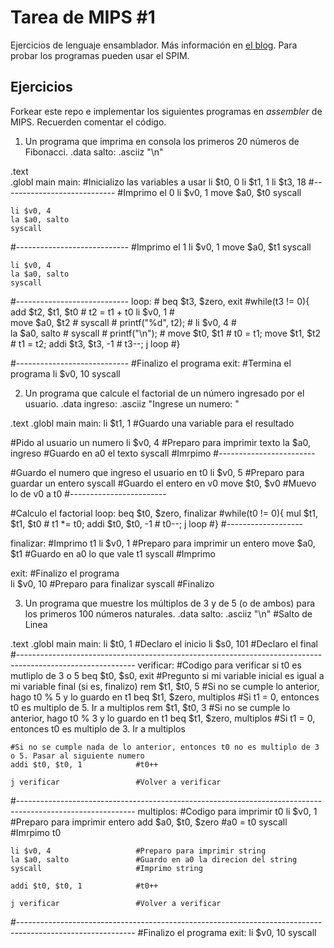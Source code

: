 # Tarea de MIPS \#1

Ejercicios de lenguaje ensamblador. Más información en [el blog](https://la35.net/orga/mips-branchs.html). Para probar los programas pueden usar el SPIM.

## Ejercicios

Forkear este repo e implementar los siguientes programas en _assembler_ de MIPS. Recuerden comentar el código.

1. Un programa que imprima en consola los primeros 20 números de Fibonacci.
.data
	salto: .asciiz "\n"

.text							
.globl main
main:
#Inicializo las variables a usar
	li $t0, 0
	li $t1, 1
	li $t3, 18
#----------------------------
#Imprimo el 0
	li $v0, 1
	move $a0, $t0
	syscall
	
	li $v0, 4
	la $a0, salto
	syscall
#----------------------------
#Imprimo el 1
	li $v0, 1
	move $a0, $t1
	syscall

	li $v0, 4
	la $a0, salto
	syscall
#----------------------------
loop:						#
	beq $t3, $zero, exit	#while(t3 != 0){
	add $t2, $t1, $t0		#	t2 = t1 + t0
	li $v0, 1				#	
	move $a0, $t2			#
	syscall					#	printf("%d", t2);
							#
	li $v0, 4				#	
	la $a0, salto			#
	syscall					#	printf("\n");
							#
	move $t0, $t1			#	t0 = t1;
	move $t1, $t2			#	t1 = t2;
	addi $t3, $t3, -1		#	t3--;
	j loop					#}

#----------------------------
#Finalizo el programa
exit:
	#Termina el programa
	li $v0, 10
	syscall

2. Un programa que calcule el factorial de un número ingresado por el usuario.
.data
ingreso: .asciiz "Ingrese un numero: "

.text
.globl main
main:
	li $t1, 1			#Guardo una variable para el resultado

#Pido al usuario un numero
	li $v0, 4			#Preparo para imprimir texto
	la $a0, ingreso		#Guardo en a0 el texto
	syscall				#Imrpimo
#------------------------

#Guardo el numero que ingreso el usuario en t0
	li $v0, 5			#Preparo para guardar un entero
	syscall				#Guardo el entero en v0
	move $t0, $v0		#Muevo lo de v0 a t0
#------------------------

#Calculo el factorial
loop:
	beq $t0, $zero, finalizar		#while(t0 != 0){
	mul $t1, $t1, $t0				#	t1 *= t0;
	addi $t0, $t0, -1				#	t0--;
	j loop							#}
#-------------------

finalizar:
	#Imprimo t1
	li $v0, 1		#Preparo para imprimir un entero
	move $a0, $t1	#Guardo en a0 lo que vale t1
	syscall			#Imprimo

exit:
#Finalizo el programa	
li  $v0, 10				#Preparo para finalizar
syscall					#Finalizo

3. Un programa que muestre los múltiplos de 3 y de 5 (o de ambos) para los primeros 100 números naturales.
.data
salto: .asciiz "\n"	#Salto de Linea

.text
.globl main
main:
	li $t0, 1					#Declaro el inicio
	li $s0, 101					#Declaro el final
#-----------------------------------------------------------------------------------------------------------
verificar:						#Codigo para verificar si t0 es mutliplo de 3 o 5
	beq $t0, $s0, exit			#Pregunto si mi variable inicial es igual a mi variable final (si es, finalizo)
	rem $t1, $t0, 5				#Si no se cumple lo anterior, hago t0 % 5 y lo guardo en t1
	beq $t1, $zero, multiplos	#Si t1 = 0, entonces t0 es multiplo de 5. Ir a multiplos
	rem $t1, $t0, 3				#Si no se cumple lo anterior, hago t0 % 3 y lo guardo en t1
	beq $t1, $zero, multiplos	#Si t1 = 0, entonces t0 es multiplo de 3. Ir a multiplos

	#Si no se cumple nada de lo anterior, entonces t0 no es multiplo de 3 o 5. Pasar al siguiente numero
	addi $t0, $t0, 1			#t0++

	j verificar					#Volver a verificar
#-----------------------------------------------------------------------------------------------------------
multiplos:						#Codigo para imprimir t0
	li $v0, 1					#Preparo para imprimir entero
	add $a0, $t0, $zero			#a0 = t0
	syscall						#Imrpimo t0

	li $v0, 4					#Preparo para imprimir string
	la $a0, salto 				#Guardo en a0 la direcion del string
	syscall						#Imprimo string

	addi $t0, $t0, 1			#t0++

	j verificar					#Volver a verificar
#-----------------------------------------------------------------------------------------------------------
#Finalizo el programa
exit:
	li $v0, 10
	syscall
